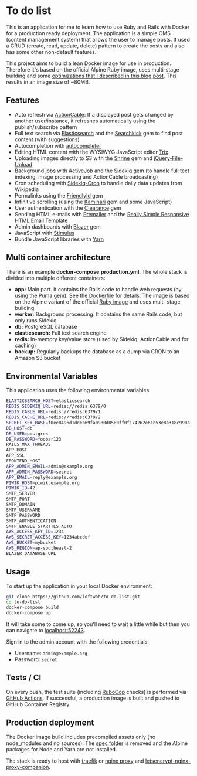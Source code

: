 # To do list

This is an application for me to learn how to use Ruby and Rails with Docker for a production ready deployment. The application is a simple CMS (content management system) that allows the user to manage posts. It used a CRUD (create, read, update, delete) pattern to create the posts and also has some other non-default features.

This project aims to build a lean Docker image for use in production. Therefore it's based on the official Alpine Ruby image, uses multi-stage building and some [optimizations that I described in this blog post](https://ledermann.dev/blog/2018/04/19/dockerize-rails-the-lean-way/). This results in an image size of ~80MB.

## Features

- Auto refresh via [ActionCable](https://github.com/rails/rails/tree/master/actioncable): If a displayed post gets changed by another user/instance, it refreshes automatically using the publish/subscribe pattern
- Full text search via [Elasticsearch](https://www.elastic.co/products/elasticsearch) and the [Searchkick](https://github.com/ankane/searchkick) gem to find post content (with suggestions)
- Autocompletion with [autocompleter](https://github.com/kraaden/autocomplete)
- Editing HTML content with the WYSIWYG JavaScript editor [Trix](https://github.com/basecamp/trix)
- Uploading images directly to S3 with the [Shrine](https://github.com/janko-m/shrine) gem and [jQuery-File-Upload](https://github.com/blueimp/jQuery-File-Upload)
- Background jobs with [ActiveJob](https://github.com/rails/rails/tree/master/activejob) and the [Sidekiq](http://sidekiq.org/) gem (to handle full text indexing, image processing and ActionCable broadcasting)
- Cron scheduling with [Sidekiq-Cron](https://github.com/ondrejbartas/sidekiq-cron) to handle daily data updates from Wikipedia
- Permalinks using the [FriendlyId](https://github.com/norman/friendly_id) gem
- Infinitive scrolling (using the [Kaminari](https://github.com/kaminari/kaminari) gem and some JavaScript)
- User authentication with the [Clearance](https://github.com/thoughtbot/clearance/) gem
- Sending HTML e-mails with [Premailer](https://github.com/fphilipe/premailer-rails) and the [Really Simple Responsive HTML Email Template](https://github.com/leemunroe/responsive-html-email-template)
- Admin dashboards with [Blazer](https://github.com/ankane/blazer) gem
- JavaScript with [Stimulus](https://stimulusjs.org/)
- Bundle JavaScript libraries with [Yarn](https://yarnpkg.com)

## Multi container architecture

There is an example **docker-compose.production.yml**. The whole stack is divided into multiple different containers:

- **app:** Main part. It contains the Rails code to handle web requests (by using the [Puma](https://github.com/puma/puma) gem). See the [Dockerfile](/Dockerfile) for details. The image is based on the Alpine variant of the official [Ruby image](https://hub.docker.com/_/ruby/) and uses multi-stage building.
- **worker:** Background processing. It contains the same Rails code, but only runs Sidekiq
- **db:** PostgreSQL database
- **elasticsearch:** Full text search engine
- **redis:** In-memory key/value store (used by Sidekiq, ActionCable and for caching)
- **backup:** Regularly backups the database as a dump via CRON to an Amazon S3 bucket

## Environmental Variables

This application uses the following environmental variables:

```bash
ELASTICSEARCH_HOST=elasticsearch
REDIS_SIDEKIQ_URL=redis://redis:6379/0
REDIS_CABLE_URL=redis://redis:6379/1
REDIS_CACHE_URL=redis://redis:6379/2
SECRET_KEY_BASE=f0ee8496d1ddeb69fa0980d0580ff0f174262e61b53e8a318c990a193661f45f84b07a995d33ca8749eb6e0085d375201d319ed0fdaab9aa469e3b9b96f269d6
DB_HOST=db
DB_USER=postgres
DB_PASSWORD=foobar123
RAILS_MAX_THREADS
APP_HOST
APP_SSL
FRONTEND_HOST
APP_ADMIN_EMAIL=admin@example.org
APP_ADMIN_PASSWORD=secret
APP_EMAIL=reply@example.org
PIWIK_HOST=piwik.example.org
PIWIK_ID=42
SMTP_SERVER
SMTP_PORT
SMTP_DOMAIN
SMTP_USERNAME
SMTP_PASSWORD
SMTP_AUTHENTICATION
SMTP_ENABLE_STARTTLS_AUTO
AWS_ACCESS_KEY_ID=1234
AWS_SECRET_ACCESS_KEY=1234abcdef
AWS_BUCKET=mybucket
AWS_REGION=ap-southeast-2
BLAZER_DATABASE_URL
```

## Usage

To start up the application in your local Docker environment:

```bash
git clone https://github.com/loftwah/to-do-list.git
cd to-do-list
docker-compose build
docker-compose up
```

It will take some to come up, so you'll need to wait a little while but then you can navigate to [localhost:52243](http://localhost:52243).

Sign in to the admin account with the following credentials:

- Username: `admin@example.org`
- Password: `secret`

## Tests / CI

On every push, the test suite (including [RuboCop](https://github.com/bbatsov/rubocop) checks) is performed via [GitHub Actions](https://github.com/ledermann/docker-rails/actions). If successful, a production image is built and pushed to GitHub Container Registry.

## Production deployment

The Docker image build includes precompiled assets only (no node_modules and no sources). The [spec folder](/spec) is removed and the Alpine packages for Node and Yarn are not installed.

The stack is ready to host with [traefik](https://traefik.io/) or [nginx proxy](https://github.com/jwilder/nginx-proxy) and [letsencrypt-nginx-proxy-companion](https://github.com/JrCs/docker-letsencrypt-nginx-proxy-companion).

